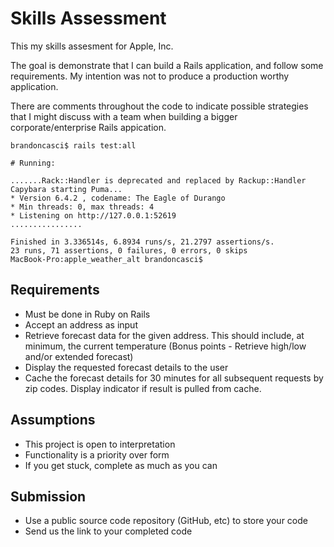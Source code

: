 # Skills Assessment

This my skills assesment for Apple, Inc.

The goal is demonstrate that I can build a Rails application, and follow some requirements. My intention was not to produce a production worthy application.

There are comments throughout the code to indicate possible strategies that I might discuss with a team when building a bigger corporate/enterprise Rails appication.

```
brandoncasci$ rails test:all

# Running:

.......Rack::Handler is deprecated and replaced by Rackup::Handler
Capybara starting Puma...
* Version 6.4.2 , codename: The Eagle of Durango
* Min threads: 0, max threads: 4
* Listening on http://127.0.0.1:52619
................

Finished in 3.336514s, 6.8934 runs/s, 21.2797 assertions/s.
23 runs, 71 assertions, 0 failures, 0 errors, 0 skips
MacBook-Pro:apple_weather_alt brandoncasci$ 
```

## Requirements

- Must be done in Ruby on Rails
- Accept an address as input
- Retrieve forecast data for the given address. This should include, at minimum, the current temperature (Bonus points - Retrieve high/low and/or extended forecast)
- Display the requested forecast details to the user
- Cache the forecast details for 30 minutes for all subsequent requests by zip codes. Display indicator if result is pulled from cache.

## Assumptions

- This project is open to interpretation
- Functionality is a priority over form
- If you get stuck, complete as much as you can

## Submission

- Use a public source code repository (GitHub, etc) to store your code
- Send us the link to your completed code

